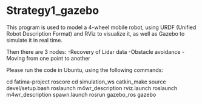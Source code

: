 # Strategy1_gazebo

This program is used to model a 4-wheel mobile robot, using URDF (Unified Robot Description Format) and RViz to visualize it, as well as Gazebo to simulate it in real time.

Then there are 3 nodes:
-Recovery of Lidar data
-Obstacle avoidance
-Moving from one point to another

Please run the code in Ubuntu, using the following commands:

cd fatima-project
roscore
cd simulation_ws
catkin_make
source devel/setup.bash
roslaunch m4wr_description rviz.launch
roslaunch m4wr_description spawn.launch
rosrun gazebo_ros gazebo

